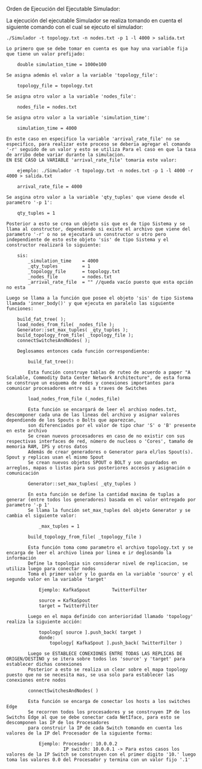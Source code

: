 Orden de Ejecución del Ejecutable Simulador:

La ejecución del ejecutable Simulador se realiza tomando en cuenta el siguiente comando con el cual se ejecuto el simulador:

    ./Simulador -t topology.txt -n nodes.txt -p 1 -l 4000 > salida.txt

    Lo primero que se debe tomar en cuenta es que hay una variable fija que tiene un valor prefijado:

        double simulation_time = 1000e100
    
    Se asigna además el valor a la variable 'topology_file':

        topology_file = topology.txt
    
    Se asigna otro valor a la variable 'nodes_file':

        nodes_file = nodes.txt
    
    Se asigna otro valor a la variable 'simulation_time':

        simulation_time = 4000
    
    En este caso en especifico la variable 'arrival_rate_file' no se especifico, para realizar este proceso se deberia agregar el comando '-r' seguido de un valor y esto se utiliza Para el caso en que la tasa de arribo debe variar durante la simulacion.
    EN ESE CASO LA VARIABLE 'arrival_rate_file' tomaria este valor:

        ejemplo: ./Simulador -t topology.txt -n nodes.txt -p 1 -l 4000 -r 4000 > salida.txt

        arrival_rate_file = 4000

    Se asgina otro valor a la variable 'qty_tuples' que viene desde el parametro '-p 1':

        qty_tuples = 1
    
    Posterior a esto se crea un objeto sis que es de tipo Sistema y se llama al constructor, dependiendo si existe el archivo que viene del parametro '-r' o no se ejecutará un constructor u otro pero independiente de esto este objeto 'sis' de tipo Sistema y el constructor realizará lo siguiente:

        sis:
            _simulation_time    = 4000
            _qty_tuples         = 1
            _topology_file      = topology.txt
            _nodes_file         = nodes.txt
            _arrival_rate_file  = "" //queda vacío puesto que esta opción no esta
    
    Luego se llama a la función que posee el objeto 'sis' de tipo Sistema llamada 'inner_body()' y que ejecuta en paralelo las siguiente funciones:

        build_fat_tree( );
        load_nodes_from_file( _nodes_file );
        Generator::set_max_tuples( _qty_tuples );
        build_topology_from_file( _topology_file );
        connectSwitchesAndNodes( );
    
        Deglosamos entonces cada función correspondiente:

            build_fat_tree():

            Esta función construye tablas de ruteo de acuerdo a paper "A Scalable, Commodity Data Center Network Architecture", de esta forma se construye un esquema de redes y conexiones importantes para comunicar procesadores entre sí a traves de Switches

            load_nodes_from_file (_nodes_file)

            Esta función se encargará de leer el archivo nodes.txt, descomponer cada una de las lineas del archivo y asignar valores dependiendo de los Spouts o Bolts que aparezcan,
            son diferenciados por el valor de tipo char 'S' o 'B' presente en este archivo
            Se crean nuevos procesadores en caso de no existir con sus respectivas interfaces de red, número de nucleos o 'Cores', tamaño de memoria RAM, IPS y otros datos
            Además de crear generadores o Generator para el/los Spout(s). Spout y replicas usan el mismo Spout
            Se crean nuevos objetos SPOUT o BOLT y son guardados en arreglos, mapas o listas para sus posteriores accesos y asignación o comunicación

            Generator::set_max_tuples( _qty_tuples )

            En esta función se define la cantidad maxima de tuplas a generar (entre todos los generadores) basada en el valor entregado por parametro '-p 1'
            Se llama la función set_max_tuples del objeto Generator y se cambia el siguiente valor:

                _max_tuples = 1
            
            build_topology_from_file( _topology_file )

            Esta función toma como parametro el archivo topology.txt y se encarga de leer el archivo linea por linea e ir deglosando la información
            Define la topologia sin considerar nivel de replicacion, se utiliza luego para conectar nodos
            Toma el primer valor y lo guarda en la variable 'source' y el segundo valor en la variable 'target'

                Ejemplo: KafkaSpout        TwitterFilter

                source = KafkaSpout
                target = TwitterFilter

            Luego en el mapa definido con anterioridad llamado 'topology' realiza la siguiente acción:

                topology[ source ].push_back( target )
                donde:
                    topology[ KafkaSpout ].push_back( TwitterFilter )
            
            Luego se ESTABLECE CONEXIONES ENTRE TODAS LAS REPLICAS DE ORIGEN/DESTINO y se itera sobre todos los 'source' y 'target' para establecer dichas conexiones
            Posterior a esto se realiza un clear sobre el mapa topology puesto que no se necesita mas, se usa solo para establecer las conexiones entre nodos

            connectSwitchesAndNodes( )

            Esta función se encarga de conectar los hosts a los switches Edge
            Se recorren todos los procesadores y se construyen IP de los Switchs Edge al que se debe conectar cada NetIface, para esto se descomponen las IP de los Procesadores
            para construir la IP de cada Switch tomando en cuenta los valores de la IP del Procesador de la siguiente forma:

                Ejemplo: Procesador: 10.0.0.2
                         IP switch: 10.0.0.1 -> Para estos casos los valores de la IP Switch se construyen con el primer digito '10.' luego toma los valores 0.0 del Procesador y termina con un valor fijo '.1'